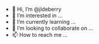 - 👋 Hi, I’m @jldeberry
- 👀 I’m interested in ...
- 🌱 I’m currently learning ...
- 💞️ I’m looking to collaborate on ...
- 📫 How to reach me ...

<!---
jldeberry/jldeberry is a ✨ special ✨ repository because its `README.md` (this file) appears on your GitHub profile.
You can click the Preview link to take a look at your changes.
--->
